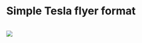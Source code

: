 <h1>Simple Tesla flyer format</h1><br>

<img src="https://github.com/Foebry/Syntra/frontend/designs/Sporza/+assets/task.png"/>
